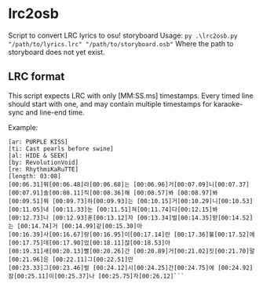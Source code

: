 # lrc2osb
Script to convert LRC lyrics to osu! storyboard
Usage: `py .\lrc2osb.py "/path/to/lyrics.lrc" "/path/to/storyboard.osb"`
Where the path to storyboard does not yet exist.

## LRC format
This script expects LRC with only \[MM:SS.ms\] timestamps. Every timed line should start with one, and may contain multiple timestamps for karaoke-sync and line-end time.

Example:
```
[ar: PURPLE KISS]
[ti: Cast pearls before swine]
[al: HIDE & SEEK]
[by: RevolutionVoid]
[re: RhythmiKaRuTTE]
[length: 03:08]
[00:06.31]뭐[00:06.48]라[00:06.68]는 [00:06.96]거[00:07.09]니[00:07.37] [00:07.91]솔[00:08.11]직[00:08.36]해 [00:08.57]봐 [00:08.97]봐
[00:09.51]뭐 [00:09.73]하[00:09.93]는 [00:10.15]거[00:10.29]니[00:10.53] [00:11.05]내 [00:11.33]눈 [00:11.51]쳐[00:11.74]다[00:12.15]봐
[00:12.73]나 [00:12.93]혼[00:13.12]자 [00:13.34]벌[00:14.35]받[00:14.52]는 [00:14.74]거 [00:14.99]같[00:15.30]아
[00:16.39]사[00:16.67]랑[00:16.95]이[00:17.14]란 [00:17.36]불[00:17.52]에 [00:17.75]데[00:17.90]었[00:18.11]잖[00:18.53]아
[00:19.31]새[00:20.13]빨[00:20.26]간 [00:20.89]거[00:21.02]짓[00:21.70]말[00:21.96]은 [00:22.11]그[00:22.51]만
[00:23.33]그[00:23.46]럴 [00:24.12]시[00:24.25]간[00:24.75]에 [00:24.92]잠[00:25.11]이[00:25.37]나 [00:25.75]자[00:26.12]```
